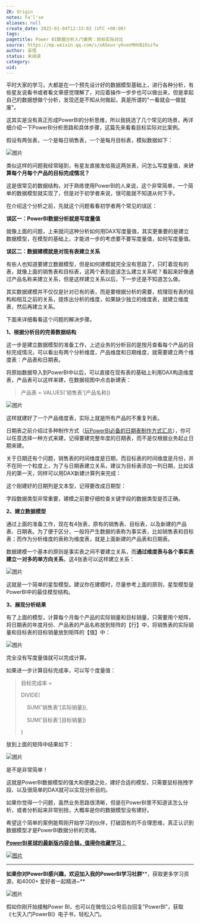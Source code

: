 ```yaml
---
ZK: Origin
notes: Fa'l'se
aliases: null
create_date: 2022-01-04T12:33:02 (UTC +08:00)
tags: 
pagetitle: Power BI数据分析入门案例：目标实际对比
source: https://mp.weixin.qq.com/s/xASouv-y6venMHVB1Oszfw
author: 采悟
status: 未阅读
category: 
uid: 
---
```


平时大家的学习，大都是在一个预先设计好的数据模型基础上，进行各种分析，有些星友说看书或者看文章感觉理解了，对应着操作一步步也可以做出来，但是拿起自己的数据想做个分析，发现还是不知从何做起，真是所谓的"一看就会一做就废"。

这其实是没有真正形成PowerBI的分析思维，所以我挑选了几个常见的场景，再详细介绍一下PowerBI分析思路和具体步骤，这篇先来看看目标实际对比案例。

假设有两张表，一个是每日销售表，一个是每月目标表，模拟数据如下：

![图片](https://mmbiz.qpic.cn/mmbiz_png/aHEbZtANQJOm979TXruJWZHVXibA13nZN71oOZMtDe4txCKP5zPFhNFmicEpse6Jic8VWwVCHd9NURibtyMq15I8VA/640?wx_fmt=png&wxfrom=5&wx_lazy=1&wx_co=1)

类似这样的问题我经常碰到，有星友直接发给我这两张表，问怎么写度量值，来**计算每个月每个产品的目标完成情况？**

这是很常见的数据结构，对于熟练使用PowerBI的人来说，这个非常简单，一个简单的数据模型就实现了，但是对于初学者来说，很可能就不知道从何下手。

在介绍这个分析之前，先就这个问题看看初学者两个常见的误区：  

**误区一：PowerBI数据分析就是写度量值**  

就像上面的问题，上来就问这种分析如何用DAX写度量值，其实更重要的是建立数据模型，在模型的基础上，才能进一步的考虑要不要写度量值，如何写度量值。

**误区二：数据建模就是对现有表建立关系**

有些人也知道要建立数据模型，但是如何建模就完全没有思路了，只盯着现有的表，就像上面的销售表和目标表，这两个表到底该怎么建立关系呢？看起来好像通过产品名称来建立关系，但是这样建立关系以后，下一步还是不知道怎么做。

其实数据建模并不仅仅是针对已有的表，而是要根据分析的需要，梳理现有表的结构和相互之前的关系，提炼出分析的维度，如果缺少独立的维度表，就建立维度表，然后再建立关系。  

下面来详细看看这个问题的解决步骤。  

**1、根据分析目的完善数据结构**

这一步是建立数据模型的准备工作，上述业务的分析目的是按月查看每个产品的目标完成情况，可以看出有两个分析维度，产品维度和日期维度，就需要建立两个维度表：产品表和日期表。  

将原始数据导入到PowerBI中以后，可以直接在现有表的基础上利用DAX构造维度表，产品表可以这样来建，在数据视图中点击新建表：

> 产品表 = VALUES('销售表'\[产品名称\])

![图片](https://mmbiz.qpic.cn/mmbiz_png/aHEbZtANQJOm979TXruJWZHVXibA13nZNkh2uWEMvz3So72VrA1EveYJKuNRKSrJjf2RPdOCvRftPJEpFBf9DDg/640?wx_fmt=png&wxfrom=5&wx_lazy=1&wx_co=1)

这样就建好了一个产品维度表，实际上就是所有产品的不重复列表。  

日期表之前介绍过多种制作方式（[玩PowerBI必备的日期表制作方式汇总](http://mp.weixin.qq.com/s?__biz=MzA4MzQwMjY4MA==&mid=2484067654&idx=1&sn=905c186a9cbd91159b6615924a2d5068&chksm=8e0c7791b97bfe87623904f7002cd6cb726f711c6e7a289a36c9a4973964d907493aa2397fe7&scene=21#wechat_redirect)），你可以任意选择一种方式来建，记得要建完整年度的日期表，而不是仅根据业务起止日期来建。

关于日期还有个问题，销售表的时间维度是日期，而目标表的时间维度是月份，并不在同一个粒度上，为了与日期表建立关系，建议为目标表添加一列日期，比如该月的第一天，同样可以用DAX新建计算列来完成：

这个刚建好的日期列是文本型，记得要改成日期型：

字段数据类型非常重要，建模之前要仔细检查关键字段的数据类型是否正确。

**2、建立数据模型**

通过上面的准备工作，现在有4张表，原有的销售表、目标表，以及新建的产品表、日期表。为了便于区分，一般将产生数据的表称为事实表，比如销售表和目标表；而作为分析维度的表称为维度表，就是上面新建的产品表和日期表。  

数据建模一个基本的原则是事实表之间不要建立关系，而**通过维度表与各个事实表建立一对多的单方向关系**，这4张表可以这样建立关系：

![图片](https://mmbiz.qpic.cn/mmbiz_png/aHEbZtANQJOm979TXruJWZHVXibA13nZNnicujC20EGwD2b3l0LsOo9YSvRibINXiasza7fsyFG6aR6SrFJjn9zIXQ/640?wx_fmt=png&wxfrom=5&wx_lazy=1&wx_co=1)

这就是一个简单的星型模型。建议你在建模时，尽量参考上面的原则，星型模型是PowerBI中的最佳模型结构。

**3、展现分析结果**

有了上面的模型，计算每个月每个产品的实际销量和目标销量，只需要用个矩阵，将日期表的年度月份、产品表的产品名称放到矩阵的【行】中，将销售表的实际销量和目标表的目标销量放到矩阵的【值】中：  

![图片](https://mmbiz.qpic.cn/mmbiz_png/aHEbZtANQJOm979TXruJWZHVXibA13nZN1szrmZu8MicBfUxDezIMoHj2OcchuuibQvMeyBbdnIOuicj0OPYicjooJQ/640?wx_fmt=png&wxfrom=5&wx_lazy=1&wx_co=1)

完全没有写度量值就可以完成计算。

如果进一步计算目标完成率，可以写个度量值：

> 目标完成率 \= 
> 
> DIVIDE(
> 
>     SUM('销售表'\[实际销量\]),
> 
>     SUM('目标表'\[目标销量\])
> 
> )

放到上面的矩阵中结果如下：

![图片](https://mmbiz.qpic.cn/mmbiz_png/aHEbZtANQJOm979TXruJWZHVXibA13nZNcakpH6b0PNLEjY1GibEBzgTWsJJTDBvCm6gicG3vuWTs8FaE7UxfoPVQ/640?wx_fmt=png&wxfrom=5&wx_lazy=1&wx_co=1)

是不是非常简单！  

这就是PowerBI数据模型的强大和便捷之处，建好合适的模型，只需要鼠标拖拽字段、以及很简单的DAX就可以实现分析目的。

如果你觉得一个问题，虽然业务思路很清晰，但是在PowerBI里不知道该怎么分析，或者分析起来非常别扭，大概率是你的数据模型没有建好。  

希望这个简单的案例能帮刚开始学习的伙伴，打破固有的不合理思维，真正认识到数据模型才是PowerBI数据分析的灵魂。

[**PowerBI星球的最新版****内容合辑****，值得你收藏学习：**](http://mp.weixin.qq.com/s?__biz=MzA4MzQwMjY4MA==&mid=2484078675&idx=1&sn=07abf841815e43fb0a554081c82de72a&chksm=8e13a284b9642b92d07b518abe3e6e2e2ef5066c0941c1ced26a245a6990b4330830431789a9&scene=21#wechat_redirect)  

[![图片](https://mmbiz.qpic.cn/mmbiz_png/aHEbZtANQJN8YOicNXzCaSLpQrKXOL0LsNeYw0fj3iaGFy7XSwwmibHicdtiaHEbhgmHSPXQlkg3WiaVA4hJ8PGDcdEQ/640?wx_fmt=png&wxfrom=5&wx_lazy=1&wx_co=1)](http://mp.weixin.qq.com/s?__biz=MzA4MzQwMjY4MA==&mid=2484078675&idx=1&sn=07abf841815e43fb0a554081c82de72a&chksm=8e13a284b9642b92d07b518abe3e6e2e2ef5066c0941c1ced26a245a6990b4330830431789a9&scene=21#wechat_redirect)

___

**如果你对PowerBI感兴趣，欢迎加入我的PowerBI学习社群****，获取更多学习资源，和4000+ 爱好者一起精进~**  

![图片](https://mmbiz.qpic.cn/mmbiz_png/aHEbZtANQJMFLnwgdbghRHPLicKRaV70mVCZVq8Fhm46rkciaeOrLFJCv5f1omJxF8256YogHflkicEDM29aUMtaA/640?wx_fmt=png&wxfrom=5&wx_lazy=1&wx_co=1)

假如你刚开始接触Power BI，也可以在微信公众号后台回复"PowerBI"，获取《七天入门PowerBI》电子书，轻松入门。
